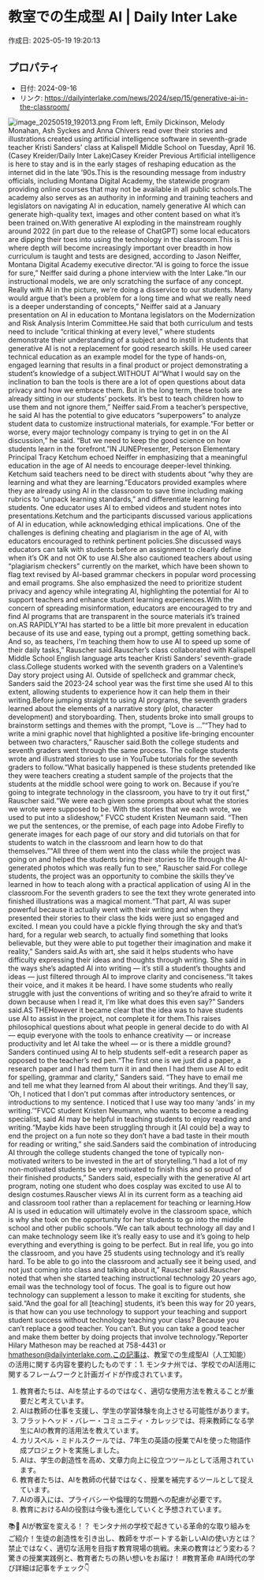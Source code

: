 # 教室での生成型 AI | Daily Inter Lake

作成日: 2025-05-19 19:20:13

## プロパティ

- 日付: 2024-09-16
- リンク: https://dailyinterlake.com/news/2024/sep/15/generative-ai-in-the-classroom/

![image_20250519_192013.png](../assets/image_20250519_192013.png)
From left, Emily Dickinson, Melody Monahan, Ash Syckes and Anna Chivers read over their stories and illustrations created using artificial intelligence software in seventh-grade teacher Kristi Sanders' class at Kalispell Middle School on Tuesday, April 16. (Casey Kreider/Daily Inter Lake)Casey Kreider  Previous Artificial intelligence is here to stay and is in the early stages of reshaping education as the internet did in the late ’90s.This is the resounding message from industry officials, including Montana Digital Academy, the statewide program providing online courses that may not be available in all public schools.The academy also serves as an authority in informing and training teachers and legislators on navigating AI in education, namely generative AI which can generate high-quality text, images and other content based on what it’s been trained on.With generative AI exploding in the mainstream roughly around 2022 (in part due to the release of ChatGPT) some local educators are dipping their toes into using the technology in the classroom.This is where depth will become increasingly important over breadth in how curriculum is taught and tests are designed, according to Jason Neiffer, Montana Digital Academy executive director.“AI is going to force the issue for sure,” Neiffer said during a phone interview with the Inter Lake.“In our instructional models, we are only scratching the surface of any concept. Really with AI in the picture, we’re doing a disservice to our students. Many would argue that’s been a problem for a long time and what we really need is a deeper understanding of concepts,” Neiffer said at a January presentation on AI in education to Montana legislators on the Modernization and Risk Analysis Interim Committee.He said that both curriculum and tests need to include “critical thinking at every level,” where students demonstrate their understanding of a subject and to instill in students that generative AI is not a replacement for good research skills. He used career technical education as an example model for the type of hands-on, engaged learning that results in a final product or project demonstrating a student’s knowledge of a subject.WITHOUT AI“What I would say on the inclination to ban the tools is there are a lot of open questions about data privacy and how we embrace them. But in the long term, these tools are already sitting in our students’ pockets. It’s best to teach children how to use them and not ignore them,” Neiffer said.From a teacher’s perspective, he said AI has the potential to give educators “superpowers” to analyze student data to customize instructional materials, for example.“For better or worse, every major technology company is trying to get in on the AI discussion,” he said. “But we need to keep the good science on how students learn in the forefront.”IN JUNEPresenter, Peterson Elementary Principal Tracy Ketchum echoed Neiffer in emphasizing that a meaningful education in the age of AI needs to encourage deeper-level thinking. Ketchum said teachers need to be direct with students about “why they are learning and what they are learning.”Educators provided examples where they are already using AI in the classroom to save time including making rubrics to “unpack learning standards,” and differentiate learning for students. One educator uses AI to embed videos and student notes into presentations.Ketchum and the participants discussed various applications of AI in education, while acknowledging ethical implications. One of the challenges is defining cheating and plagiarism in the age of AI, with educators encouraged to rethink pertinent policies.She discussed ways educators can talk with students before an assignment to clearly define when it’s OK and not OK to use AI.She also cautioned teachers about using “plagiarism checkers” currently on the market, which have been shown to flag text revised by AI-based grammar checkers in popular word processing and email programs. She also emphasized the need to prioritize student privacy and agency while integrating AI, highlighting the potential for AI to support teachers and enhance student learning experiences.With the concern of spreading misinformation, educators are encouraged to try and find AI programs that are transparent in the source materials it’s trained on.AS RAPIDLY“AI has started to be a little bit more prevalent in education because of its use and ease, typing out a prompt, getting something back. And so, as teachers, I'm teaching them how to use AI to speed up some of their daily tasks,” Rauscher said.Rauscher’s class collaborated with Kalispell Middle School English language arts teacher Kristi Sanders’ seventh-grade class.College students worked with the seventh graders on a Valentine’s Day story project using AI. Outside of spellcheck and grammar check, Sanders said the 2023-24 school year was the first time she used AI to this extent, allowing students to experience how it can help them in their writing.Before jumping straight to using AI programs, the seventh graders learned about the elements of a narrative story (plot, character development) and storyboarding. Then, students broke into small groups to brainstorm settings and themes with the prompt, “Love is …”“They had to write a mini graphic novel that highlighted a positive life-bringing encounter between two characters,” Rauscher said.Both the college students and seventh graders went through the same process. The college students wrote and illustrated stories to use in YouTube tutorials for the seventh graders to follow.“What basically happened is these students pretended like they were teachers creating a student sample of the projects that the students at the middle school were going to work on. Because if you’re going to integrate technology in the classroom, you have to try it out first,” Rauscher said.“We were each given some prompts about what the stories we wrote were supposed to be. With the stories that we each wrote, we used to put into a slideshow,” FVCC student Kristen Neumann said. “Then we put the sentences, or the premise, of each page into Adobe Firefly to generate images for each page of our story and did tutorials on that for students to watch in the classroom and learn how to do that themselves.”"All three of them went into the class while the project was going on and helped the students bring their stories to life through the AI-generated photos which was really fun to see,” Rauscher said.For college students, the project was an opportunity to combine the skills they’ve learned in how to teach along with a practical application of using AI in the classroom.For the seventh graders to see the text they wrote generated into finished illustrations was a magical moment.“That part, AI was super powerful because it actually went with their writing and when they presented their stories to their class the kids were just so engaged and excited. I mean you could have a pickle flying through the sky and that’s hard, for a regular web search, to actually find something that looks believable, but they were able to put together their imagination and make it reality,” Sanders said.As with art, she said it helps students who have difficulty expressing their ideas and thoughts through writing. She said in the ways she’s adapted AI into writing — it’s still a student’s thoughts and ideas — just filtered through AI to improve clarity and conciseness.“It takes their voice, and it makes it be heard. I have some students who really struggle with just the conventions of writing and so they’re afraid to write it down because when I read it, I’m like what does this even say?” Sanders said.AS THEHowever it became clear that the idea was to have students use AI to assist in the project, not complete it for them.This raises philosophical questions about what people in general decide to do with AI — equip everyone with the tools to enhance creativity — or increase productivity and let AI take the wheel — or is there a middle ground?Sanders continued using AI to help students self-edit a research paper as opposed to the teacher’s red pen.“The first one is we just did a paper, a research paper and I had them turn it in and then I had them use AI to edit for spelling, grammar and clarity,” Sanders said. “They have to email me and tell me what they learned from AI about their writings. And they'll say, ‘Oh, I noticed that I don't put commas after introductory sentences, or introductions to my sentence. I noticed that I use way too many ‘ands’ in my writing.’”FVCC student Kristen Neumann, who wants to become a reading specialist, said AI may be helpful in teaching students to enjoy reading and writing.“Maybe kids have been struggling through it [AI could be] a way to end the project on a fun note so they don’t have a bad taste in their mouth for reading or writing,” she said.Sanders said the combination of introducing AI through the college students changed the tone of typically non-motivated writers to be invested in the art of storytelling.“I had a lot of my non-motivated students be very motivated to finish this and so proud of their finished products,” Sanders said, especially with the generative AI art program, noting one student who does cosplay was excited to use AI to design costumes.Rauscher views AI in its current form as a teaching aid and classroom tool rather than a replacement for teaching or learning.How AI is used in education will ultimately evolve in the classroom space, which is why she took on the opportunity for her students to go into the middle school and other public schools.“We can talk about technology all day and I can make technology seem like it’s really easy to use and it’s going to help everything and everything is going to be perfect. But in real life, you go into the classroom, and you have 25 students using technology and it’s really hard. To be able to go into the classroom and actually see it being used, and not just coming into class and talking about it,” Rauscher said.Rauscher noted that when she started teaching instructional technology 20 years ago, email was the technology tool of focus. The goal is to figure out how technology can supplement a lesson to make it exciting for students, she said.“And the goal for all [teaching] students, it’s been this way for 20 years, is that how can you use technology to support your teaching and support student success without technology teaching your class? Because you can’t replace a good teacher. You can’t. But you can take a good teacher and make them better by doing projects that involve technology.”Reporter Hilary Matheson may be reached at 758-4431 or hmatheson@dailyinterlake.com.この記事は、教室での生成型AI（人工知能）の活用に関する内容を要約したものです：1. モンタナ州では、学校でのAI活用に関するフレームワークと計画ガイドが作成されています。
1. 教育者たちは、AIを禁止するのではなく、適切な使用方法を教えることが重要だと考えています。
1. AIは教師の仕事を支援し、学生の学習体験を向上させる可能性があります。
1. フラットヘッド・バレー・コミュニティ・カレッジでは、将来教師になる学生にAIの教育的活用法を教えています。
1. カリスペル・ミドルスクールでは、7年生の英語の授業でAIを使った物語作成プロジェクトを実施しました。
1. AIは、学生の創造性を高め、文章力向上に役立つツールとして活用されています。
1. 教育者たちは、AIを教師の代替ではなく、授業を補完するツールとして捉えています。
1. AIの導入には、プライバシーや倫理的な問題への配慮が必要です。
1. 教育におけるAIの役割は今後も進化していくと予想されています。

📚🤖 AIが教室を変える！？ モンタナ州の学校で起きている革命的な取り組みをご紹介！生徒の創造性を引き出し、教師をサポートする新しいAIの使い方とは？ 禁止ではなく、適切な活用を目指す教育現場の挑戦。未来の教育はどう変わる？ 驚きの授業実践例と、教育者たちの熱い想いをお届け！ #教育革命 #AI時代の学び詳細は記事をチェック👇
